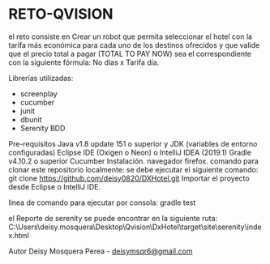 # RETO-QVISION
el reto consiste en Crear un robot que permita seleccionar el hotel con la tarifa más económica para cada uno de los destinos ofrecidos y que valide que el precio total a pagar (TOTAL TO PAY NOW) sea el correspondiente con la siguiente fórmula: No días x Tarifa día.

Librerías utilizadas:

- screenplay  
- cucumber  
- junit  
- dbunit  
- Serenity BDD
 

Pre-requisitos Java v1.8 update 151 o superior y JDK (variables de entorno configuradas) Eclipse IDE (Oxigen o Neon) o IntelliJ IDEA (2019.1) Gradle v4.10.2 o superior Cucumber Instalación.
navegador firefox.
comando para clonar este repositorio localmente:
se debe ejecutar el siguiente comando: git clone https://github.com/deisy0820/DXHotel.git
Importar el proyecto desde Eclipse o IntelliJ IDE.

linea de comando para ejecutar por consola: gradle test

el Reporte de serenity se puede encontrar en la siguiente ruta: C:\Users\deisy.mosquera\Desktop\Qvision\DxHotel\target\site\serenity\index.html
 


Autor Deisy Mosquera Perea - deisymsqr6@gmail.com